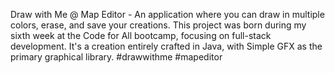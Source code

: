 Draw with Me @ Map Editor - An application where you can draw in multiple colors, erase, and save your creations. 
This project was born during my sixth week at the Code for All bootcamp, focusing on full-stack development. It's a creation entirely crafted in Java, with Simple GFX as the primary graphical library.
#drawwithme #mapeditor
